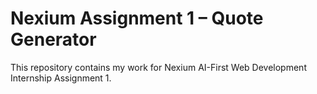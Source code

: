 # Nexium Assignment 1 – Quote Generator  
This repository contains my work for Nexium AI-First Web Development Internship Assignment 1.
